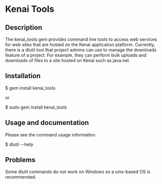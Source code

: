 # Kenai Tools

## Description

The kenai_tools gem provides command line tools to access web services for
web sites that are hosted on the Kenai application platform. Currently,
there is a dlutil tool that project admins can use to manage the downloads
feature of a project. For example, they can perform bulk uploads and
downloads of files to a site hosted on Kenai such as java.net.

## Installation

$ gem install kenai_tools

or

$ sudo gem install kenai_tools

## Usage and documentation

Please see the command usage information.

$ dlutil --help

## Problems

Some dlutil commands do not work on Windows so a unix-based OS is
recommended.
